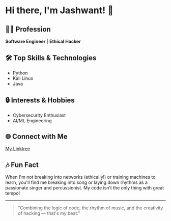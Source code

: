 # Hi there, I'm Jashwant! 👋

## 👨‍💻 Profession
**Software Engineer** | **Ethical Hacker**

## 🛠️ Top Skills & Technologies
- Python
- Kali Linux
- Java

## 🔒 Interests & Hobbies
- Cybersecurity Enthusiast
- AI/ML Engineering

## 🌐 Connect with Me
[My Linktree](https://linktr.ee/s_jashwant_21)

## 🎶 Fun Fact
When I'm not breaking into networks (ethically!) or training machines to learn, you'll find me breaking into song or laying down rhythms as a passionate singer and percussionist. My code isn’t the only thing with great tempo!

---

> “Combining the logic of code, the rhythm of music, and the creativity of hacking — that's my beat.”

